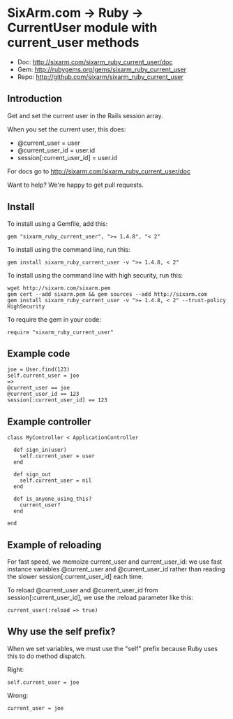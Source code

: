 # SixArm.com → Ruby → <br> CurrentUser module with current_user methods

* Doc: <http://sixarm.com/sixarm_ruby_current_user/doc>
* Gem: <http://rubygems.org/gems/sixarm_ruby_current_user>
* Repo: <http://github.com/sixarm/sixarm_ruby_current_user>
<!--header-shut-->


## Introduction

Get and set the current user in the Rails session array.

When you set the current user, this does:
 - @current_user = user
 - @current_user_id = user.id
 - session[:current_user_id] = user.id

For docs go to <http://sixarm.com/sixarm_ruby_current_user/doc>

Want to help? We're happy to get pull requests.


<!--install-opent-->

## Install

To install using a Gemfile, add this:

    gem "sixarm_ruby_current_user", ">= 1.4.8", "< 2"

To install using the command line, run this:

    gem install sixarm_ruby_current_user -v ">= 1.4.8, < 2"

To install using the command line with high security, run this:

    wget http://sixarm.com/sixarm.pem
    gem cert --add sixarm.pem && gem sources --add http://sixarm.com
    gem install sixarm_ruby_current_user -v ">= 1.4.8, < 2" --trust-policy HighSecurity

To require the gem in your code:

    require "sixarm_ruby_current_user"

<!--install-shut-->


## Example code

    joe = User.find(123)
    self.current_user = joe
    =>
    @current_user == joe
    @current_user_id == 123
    session[:current_user_id] == 123


## Example controller

    class MyController < ApplicationController

      def sign_in(user)
        self.current_user = user
      end

      def sign_out
        self.current_user = nil
      end

      def is_anyone_using_this?
        current_user?
      end

    end


## Example of reloading

For fast speed, we memoize current_user and current_user_id:
we use fast instance variables @current_user and @current_user_id
rather than reading the slower session[:current_user_id] each time.

To reload @current_user and @current_user_id from session[:current_user_id],
we use the :reload parameter like this:

    current_user(:reload => true)


## Why use the self prefix?

When we set variables, we must use the "self" prefix because Ruby uses this to do method dispatch.

Right:

    self.current_user = joe

Wrong:

    current_user = joe
